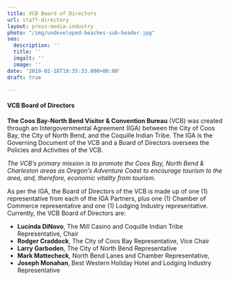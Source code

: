 ```yaml
---
title: VCB Board of Directors
url: staff-directory
layout: press-media-industry
photo: "/img/undeveloped-beaches-sub-header.jpg"
seo:
  description: ''
  title: ''
  imgalt: ''
  image: ''
date: '2019-02-18T19:35:33.000+00:00'
draft: true

---
```

#### VCB Board of Directors

**The Coos Bay-North Bend Visitor & Convention Bureau** (VCB) was created through an Intergovernmental Agreement (IGA) between the City of Coos Bay, the City of North Bend, and the Coquille Indian Tribe. The IGA is the Governing Document of the VCB and a Board of Directors oversees the Policies and Activities of the VCB. 

_The VCB’s primary mission is to promote the Coos Bay, North Bend & Charleston areas as Oregon’s Adventure Coast to encourage tourism to the area, and, therefore, economic vitality from tourism._

As per the IGA, the Board of Directors of the VCB is made up of one (1) representative from each of the IGA Partners, plus one (1) Chamber of Commerce representative and one (1) Lodging Industry representative. Currently, the VCB Board of Directors are:

* **Lucinda DiNovo**, The Mill Casino and Coquille Indian Tribe Representative, Chair
* **Rodger Craddock**, The City of Coos Bay Representative, Vice Chair
* **Larry Garboden**, The City of North Bend Representative
* **Mark Mattecheck**, North Bend Lanes and Chamber Representative,
* **Joseph Monahan**, Best Western Holiday Hotel and Lodging Industry Representative